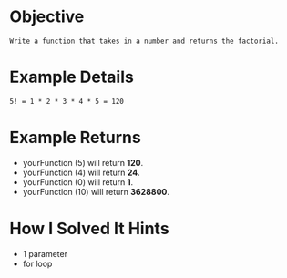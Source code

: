 # Objective
    Write a function that takes in a number and returns the factorial.

# Example Details
    5! = 1 * 2 * 3 * 4 * 5 = 120    

# Example Returns
* yourFunction (5) will return **120**.
* yourFunction (4) will return **24**.
* yourFunction (0) will return **1**.
* yourFunction (10) will return **3628800**.

# How I Solved It Hints
* 1 parameter
* for loop